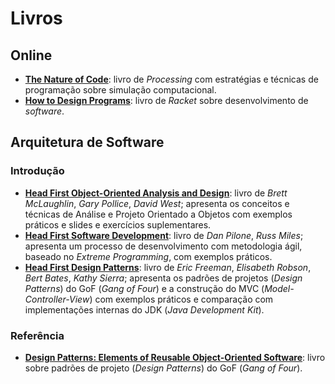 # Livros

## Online

  * [**The Nature of Code**](http://natureofcode.com/): livro de *Processing* com estratégias e técnicas de programação sobre simulação computacional.
  * [**How to Design Programs**](http://www.ccs.neu.edu/home/matthias/HtDP2e/): livro de *Racket* sobre desenvolvimento de *software*.

## Arquitetura de Software

### Introdução

  * [**Head First Object-Oriented Analysis and Design**](http://www.headfirstlabs.com/books/hfooad/): livro de *Brett McLaughlin*, *Gary Pollice*, *David West*; apresenta os conceitos e técnicas de Análise e Projeto Orientado a Objetos com exemplos práticos e slides e exercícios suplementares.
  * [**Head First Software Development**](http://www.headfirstlabs.com/books/hfsd/): livro de *Dan Pilone*, *Russ Miles*; apresenta um processo de desenvolvimento com metodologia ágil, baseado no *Extreme Programming*, com exemplos práticos.
  * [**Head First Design Patterns**](http://www.headfirstlabs.com/books/hfdp/): livro de *Eric Freeman*, *Elisabeth Robson*, *Bert Bates*, *Kathy Sierra*; apresenta os padrões de projetos (*Design Patterns*) do GoF (*Gang of Four*) e a construção do MVC (*Model-Controller-View*) com exemplos práticos e comparação com implementações internas do JDK (*Java Development Kit*).

### Referência

  * [**Design Patterns: Elements of Reusable Object-Oriented Software**](http://wiki.c2.com/?DesignPatternsBook/): livro sobre padrões de projeto (*Design Patterns*) do GoF (*Gang of Four*).
